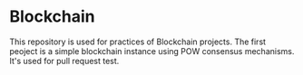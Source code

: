 # Blockchain
This repository is used for practices of Blockchain projects.
The first peoject is a simple blockchain instance using POW consensus mechanisms.
It's used for pull request test.